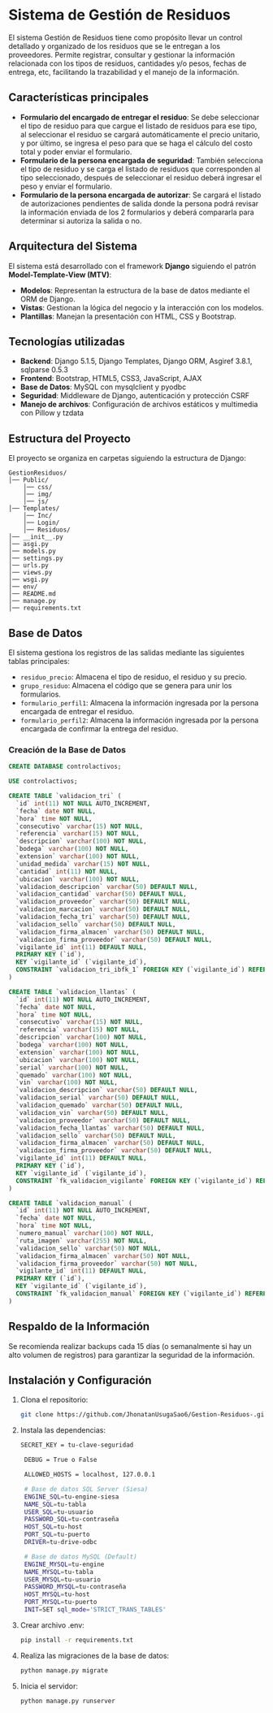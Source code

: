 # Sistema de Gestión de Residuos

El sistema Gestión de Residuos tiene como propósito llevar un control detallado y organizado de los residuos que se le entregan a los proveedores. Permite registrar, consultar y gestionar la información relacionada con los tipos de residuos, cantidades y/o pesos, fechas de entrega, etc, facilitando la trazabilidad y el manejo de la información.

## Características principales
- **Formulario del encargado de entregar el residuo**: Se debe seleccionar el tipo de residuo para que cargue el listado de residuos para ese tipo, al seleccionar el residuo se cargará automáticamente el precio unitario, y por último, se ingresa el peso para que se haga el cálculo del costo total y poder enviar el formulario.
- **Formulario de la persona encargada de seguridad**: También selecciona el tipo de residuo y se carga el listado de residuos que corresponden al tipo seleccionado, después de seleccionar el residuo deberá ingresar el peso y enviar el formulario.
- **Formulario de la persona encargada de autorizar**: Se cargará el listado de autorizaciones pendientes de salida donde la persona podrá revisar la información enviada de los 2 formularios y deberá compararla para determinar si autoriza la salida o no. 

## Arquitectura del Sistema
El sistema está desarrollado con el framework **Django** siguiendo el patrón **Model-Template-View (MTV)**:
- **Modelos**: Representan la estructura de la base de datos mediante el ORM de Django.
- **Vistas**: Gestionan la lógica del negocio y la interacción con los modelos.
- **Plantillas**: Manejan la presentación con HTML, CSS y Bootstrap.

## Tecnologías utilizadas
- **Backend**: Django 5.1.5, Django Templates, Django ORM, Asgiref 3.8.1, sqlparse 0.5.3
- **Frontend**: Bootstrap, HTML5, CSS3, JavaScript, AJAX
- **Base de Datos**: MySQL con mysqlclient y pyodbc
- **Seguridad**: Middleware de Django, autenticación y protección CSRF
- **Manejo de archivos**: Configuración de archivos estáticos y multimedia con Pillow y tzdata

## Estructura del Proyecto
El proyecto se organiza en carpetas siguiendo la estructura de Django:
```
GestionResiduos/
│── Public/
    │── css/
    │── img/
    │── js/
│── Templates/
    │── Inc/
    │── Login/
    │── Residuos/
│── __init__.py
│── asgi.py
│── models.py
│── settings.py
│── urls.py
│── views.py
│── wsgi.py
│── env/
│── README.md
│── manage.py
│── requirements.txt
```

## Base de Datos
El sistema gestiona los registros de las salidas mediante las siguientes tablas principales:
- `residuo_precio`: Almacena el tipo de residuo, el residuo y su precio.
- `grupo_residuo`: Almacena el código que se genera para unir los formularios.
- `formulario_perfil1`: Almacena la información ingresada por la persona encargada de entregar el residuo.
- `formulario_perfil2`: Almacena la información ingresada por la persona encargada de confirmar la entrega del residuo.


### Creación de la Base de Datos
```sql
CREATE DATABASE controlactivos;

USE controlactivos;

CREATE TABLE `validacion_tri` (
  `id` int(11) NOT NULL AUTO_INCREMENT,
  `fecha` date NOT NULL,
  `hora` time NOT NULL,
  `consecutivo` varchar(15) NOT NULL,
  `referencia` varchar(15) NOT NULL,
  `descripcion` varchar(100) NOT NULL,
  `bodega` varchar(100) NOT NULL,
  `extension` varchar(100) NOT NULL,
  `unidad_medida` varchar(15) NOT NULL,
  `cantidad` int(11) NOT NULL,
  `ubicacion` varchar(100) NOT NULL,
  `validacion_descripcion` varchar(50) DEFAULT NULL,
  `validacion_cantidad` varchar(50) DEFAULT NULL,
  `validacion_proveedor` varchar(50) DEFAULT NULL,
  `validacion_marcacion` varchar(50) DEFAULT NULL,
  `validacion_fecha_tri` varchar(50) DEFAULT NULL,
  `validacion_sello` varchar(50) DEFAULT NULL,
  `validacion_firma_almacen` varchar(50) DEFAULT NULL,
  `validacion_firma_proveedor` varchar(50) DEFAULT NULL,
  `vigilante_id` int(11) DEFAULT NULL,
  PRIMARY KEY (`id`),
  KEY `vigilante_id` (`vigilante_id`),
  CONSTRAINT `validacion_tri_ibfk_1` FOREIGN KEY (`vigilante_id`) REFERENCES `auth_user` (`id`)
) 

CREATE TABLE `validacion_llantas` (
  `id` int(11) NOT NULL AUTO_INCREMENT,
  `fecha` date NOT NULL,
  `hora` time NOT NULL,
  `consecutivo` varchar(15) NOT NULL,
  `referencia` varchar(15) NOT NULL,
  `descripcion` varchar(100) NOT NULL,
  `bodega` varchar(100) NOT NULL,
  `extension` varchar(100) NOT NULL,
  `ubicacion` varchar(100) NOT NULL,
  `serial` varchar(100) NOT NULL,
  `quemado` varchar(100) NOT NULL,
  `vin` varchar(100) NOT NULL,
  `validacion_descripcion` varchar(50) DEFAULT NULL,
  `validacion_serial` varchar(50) DEFAULT NULL,
  `validacion_quemado` varchar(50) DEFAULT NULL,
  `validacion_vin` varchar(50) DEFAULT NULL,
  `validacion_proveedor` varchar(50) DEFAULT NULL,
  `validacion_fecha_llantas` varchar(50) DEFAULT NULL,
  `validacion_sello` varchar(50) DEFAULT NULL,
  `validacion_firma_almacen` varchar(50) DEFAULT NULL,
  `validacion_firma_proveedor` varchar(50) DEFAULT NULL,
  `vigilante_id` int(11) DEFAULT NULL,
  PRIMARY KEY (`id`),
  KEY `vigilante_id` (`vigilante_id`),
  CONSTRAINT `fk_validacion_vigilante` FOREIGN KEY (`vigilante_id`) REFERENCES `auth_user` (`id`)
) 

CREATE TABLE `validacion_manual` (
  `id` int(11) NOT NULL AUTO_INCREMENT,
  `fecha` date NOT NULL,
  `hora` time NOT NULL,
  `numero_manual` varchar(100) NOT NULL,
  `ruta_imagen` varchar(255) NOT NULL,
  `validacion_sello` varchar(50) NOT NULL,
  `validacion_firma_almacen` varchar(50) NOT NULL,
  `validacion_firma_proveedor` varchar(50) NOT NULL,
  `vigilante_id` int(11) DEFAULT NULL,
  PRIMARY KEY (`id`),
  KEY `vigilante_id` (`vigilante_id`),
  CONSTRAINT `fk_validacion_manual` FOREIGN KEY (`vigilante_id`) REFERENCES `auth_user` (`id`)
)


```

## Respaldo de la Información
Se recomienda realizar backups cada 15 días (o semanalmente si hay un alto volumen de registros) para garantizar la seguridad de la información.

## Instalación y Configuración
1. Clona el repositorio:
   ```bash
   git clone https://github.com/JhonatanUsugaSao6/Gestion-Residuos-.git
   ```
2. Instala las dependencias:
   ```bash
   SECRET_KEY = tu-clave-seguridad

    DEBUG = True o False

    ALLOWED_HOSTS = localhost, 127.0.0.1

    # Base de datos SQL Server (Siesa)
    ENGINE_SQL=tu-engine-siesa
    NAME_SQL=tu-tabla
    USER_SQL=tu-usuario
    PASSWORD_SQL=tu-contraseña
    HOST_SQL=tu-host
    PORT_SQL=tu-puerto
    DRIVER=tu-drive-odbc

    # Base de datos MySQL (Default)
    ENGINE_MYSQL=tu-engine
    NAME_MYSQL=tu-tabla
    USER_MYSQL=tu-usuario
    PASSWORD_MYSQL=tu-contraseña
    HOST_MYSQL=tu-host
    PORT_MYSQL=tu-puerto
    INIT=SET sql_mode='STRICT_TRANS_TABLES'
   ```

3. Crear archivo .env:
   ```bash
   pip install -r requirements.txt
   ```

4. Realiza las migraciones de la base de datos:
   ```bash
   python manage.py migrate
   ```
5. Inicia el servidor:
   ```bash
   python manage.py runserver
   ```




